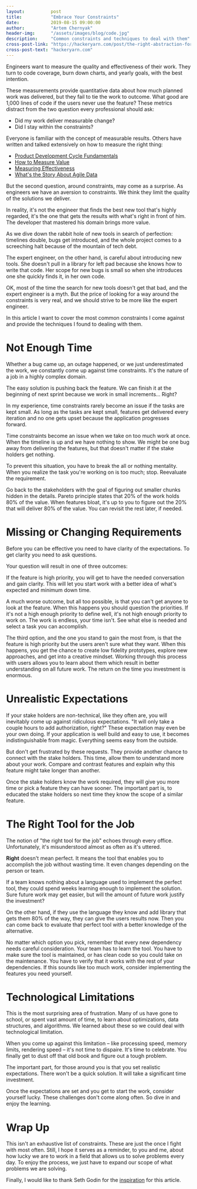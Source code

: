 ```yaml
---
layout:          post
title:           "Embrace Your Constraints"
date:            2019-08-15 09:00:00
author:          "Artem Chernyak"
header-img:      "/assets/images/blog/code.jpg"
description:     "Common constraints and techniques to deal with them"
cross-post-link: "https://hackeryarn.com/post/the-right-abstraction-for-lambdas/"
cross-post-text: "hackeryarn.com"
---
```


Engineers want to measure the quality and effectiveness of their work. They turn to code coverage, burn down charts, and yearly goals, with the best intention.

These measurements provide quantitative data about how much planned work was delivered, but they fail to tie the work to outcome. What good are 1,000 lines of code if the users never use the feature? These metrics distract from the two question every professional should ask:

-   Did my work deliver measurable change?
-   Did I stay within the constraints?

Everyone is familiar with the concept of measurable results. Others have written and talked extensively on how to measure the right thing: 

-   [Product Development Cycle Fundamentals](https://blog.ycombinator.com/product-development-cycle-fundamentals/)
-   [How to Measure Value](https://www.thoughtworks.com/insights/blog/how-measure-value)
-   [Measuring Effectiveness](https://medium.com/@LyndhurstGroup/measuring-effectiveness-fe84b08d9035)
-   [What's the Story About Agile Data](https://www.agilealliance.org/resources/videos/whats-the-story-about-agile-data/)

But the second question, around constraints, may come as a surprise. As engineers we have an aversion to constraints. We think they limit the quality of the solutions we deliver.

In reality, it's not the engineer that finds the best new tool that's highly regarded, it's the one that gets the results with what's right in front of him. The developer that mastered his domain brings more value.

As we dive down the rabbit hole of new tools in search of perfection: timelines double, bugs get introduced, and the whole project comes to a screeching halt because of the mountain of tech debt.

The expert engineer, on the other hand, is careful about introducing new tools. She doesn't pull in a library for left pad because she knows how to write that code. Her scope for new bugs is small so when she introduces one she quickly finds it, in her own code.

OK, most of the time the search for new tools doesn't get that bad, and the expert engineer is a myth. But the price of looking for a way around the constraints is very real, and we should strive to be more like the expert engineer.

In this article I want to cover the most common constraints I come against and provide the techniques I found to dealing with them.

# Not Enough Time

Whether a bug came up, an outage happened, or we just underestimated the work, we constantly come up against time constraints. It's the nature of a job in a highly complex domain.

The easy solution is pushing back the feature. We can finish it at the beginning of next sprint because we work in small increments&#x2026; Right?

In my experience, time constraints rarely become an issue if the tasks are kept small. As long as the tasks are kept small, features get delivered every iteration and no one gets upset because the application progresses forward.

Time constraints become an issue when we take on too much work at once. When the timeline is up and we have nothing to show. We might be one bug away from delivering the features, but that doesn't matter if the stake holders get nothing.

To prevent this situation, you have to break the all or nothing mentality. When you realize the task you're working on is too much; stop. Reevaluate the requirement.

Go back to the stakeholders with the goal of figuring out smaller chunks hidden in the details. Pareto principle states that 20% of the work holds 80% of the value. When features bloat, it's up to you to figure out the 20% that will deliver 80% of the value. You can revisit the rest later, if needed.

# Missing or Changing Requirements

Before you can be effective you need to have clarity of the expectations. To get clarity you need to ask questions.

Your question will result in one of three outcomes:

If the feature is high priority, you will get to have the needed conversation and gain clarity. This will let you start work with a better idea of what's expected and minimum down time.

A much worse outcome, but all too possible, is that you can't get anyone to look at the feature. When this happens you should question the priorities. If it's not a high enough priority to define well, it's not high enough priority to work on. The work is endless, your time isn't. See what else is needed and select a task you can accomplish.

The third option, and the one you stand to gain the most from, is that the feature is high priority but the users aren't sure what they want. When this happens, you get the chance to create low fidelity prototypes, explore new approaches, and get into a creative mindset. Working through this process with users allows you to learn about them which result in better understanding on all future work. The return on the time you investment is enormous.

# Unrealistic Expectations

If your stake holders are non-technical, like they often are, you will inevitably come up against ridiculous expectations. "It will only take a couple hours to add authorization, right?" These expectation may even be your own doing. If your application is well build and easy to use, it becomes indistinguishable from magic. Everything seems easy from the outside.

But don't get frustrated by these requests. They provide another chance to connect with the stake holders. This time, allow them to understand more about your work. Compare and contrast features and explain why this feature might take longer than another.

Once the stake holders know the work required, they will give you more time or pick a feature they can have sooner. The important part is, to educated the stake holders so next time they know the scope of a similar feature.

# The Right Tool for the Job

The notion of "the right tool for the job" echoes through every office. Unfortunately, it's misunderstood almost as often as it's uttered.

**Right** doesn't mean perfect. It means the tool that enables you to accomplish the job without wasting time. It even changes depending on the person or team.

If a team knows nothing about a language used to implement the perfect tool, they could spend weeks learning enough to implement the solution. Sure future work may get easier, but will the amount of future work justify the investment?

On the other hand, if they use the language they know and add library that gets them 80% of the way, they can give the users results now. Then you can come back to evaluate that perfect tool with a better knowledge of the alternative.

No matter which option you pick, remember that every new dependency needs careful consideration. Your team has to learn the tool. You have to make sure the tool is maintained, or has clean code so you could take on the maintenance. You have to verify that it works with the rest of your dependencies. If this sounds like too much work, consider implementing the features you need yourself.

# Technological Limitations

This is the most surprising area of frustration. Many of us have gone to school, or spent vast amount of time, to learn about optimizations, data structures, and algorithms. We learned about these so we could deal with technological limitation.

When you come up against this limitation &#x2013; like processing speed, memory limits, rendering speed &#x2013; it's not time to dispaire. It's time to celebrate. You finally get to dust off that old book and figure out a tough problem.

The important part, for those around you is that you set realistic expectations. There won't be a quick solution. It will take a significant time investment.

Once the expectations are set and you get to start the work, consider yourself lucky. These challenges don't come along often. So dive in and enjoy the learning.

# Wrap Up

This isn't an exhaustive list of constraints. These are just the once I fight with most often. Still, I hope it serves as a reminder, to you and me, about how lucky we are to work in a field that allows us to solve problems every day. To enjoy the process, we just have to expand our scope of what problems we are solving.

Finally, I would like to thank Seth Godin for the [inspiration](https://seths.blog/2019/06/constraints-and-measurement/) for this article.
